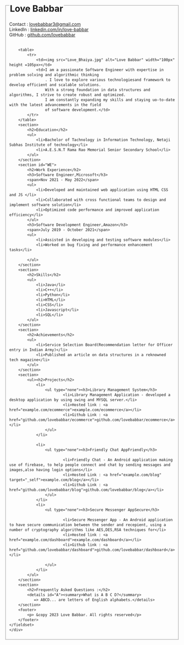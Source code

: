 <!DOCTYPE html>
<html lang="en">
<head>
    <meta charset="UTF-8">
    <meta http-equiv="X-UA-Compatible" content="IE=edge">
    <meta name="viewport" content="width=device-width, initial-scale=1.0">
    <title>Document</title>
</head>
<body>
    <div>
        <fieldset>
        <legend><h1>Love Babbar</h1></legend>
        <span>Contact :</span>
        <!-- <label for="contact">Contact :</label> -->
        <a href="lovebabbar3@gmail.com" id="contact">lovebabbar3@gmail.com</a><br>
        <span>LinkedIn :</span>
        <a href="linkedin.com/in/love-babbar">linkedin.com/in/love-babbar</a><br>
        <span>GitHub :</span>
        <a href="github.com/lovebabbar">github.com/lovebabbar</a><br><br>

        <table>
            <tr>
                <td><img src="Love_Bhaiya.jpg" alt="Love Babbar" width="100px" height =105px></td>
                <td>I am a passionate Software Engineer with expertise in problem solving and algorithmic thinking
                    . I love to explore various technologiesand framework to develop efficient and scalable solutions.
                    With a strong foundation in data structures and algorithms, I strive to create robust and optimized.
                    I am constantly expanding my skills and staying uo-to-date with the latest advancements in the field 
                    of software development.</td>
            </tr>
        </table>
        <section>
            <h2>Education</h2>
            <ul>
                <li>Bachelor of Tachnology in Information Technology, Netaji Subhas Institute of technology</li>
                <li>A.E.S.N.T Rama Rao Memorial Senior Secondary School</li>
            </ul>
        </section>
        <section id="WE">
            <h2>Work Experience</h2>
            <h3>Software Engineer,Microsoft</h3>
            <span>Nov 2021 - May 2022</span>
            <ul>
                <li>Developed and maintained web application using HTML CSS and JS </li>
                <li>Collaborated with cross functional teams to design and implement software solution</li>
                <li>Optimized code performance and improved application efficiency</li>
            </ul>
            <h3>Software Development Engineer,Amazon</h3>
            <span>July 2019 - October 2021</span>
            <ul>
                <li>Assisted in developing and testing software modules</li>
                <li>Worked on bug fixing and performance enhancement tasks</li>
                
            </ul>
        </section>
        <section>
            <h2>Skills</h2>
            <ul>
                <li>Java</li>
                <li>C++</li>
                <li>Python</li>
                <li>HTML</li>
                <li>CSS</li>
                <li>Javascript</li>
                <li>SQL</li>
            </ul>
        </section>
        <section>
            <h2>Achievements</h2>
            <ul>
                <li>Service Selection Board(Recommendation letter for Officer entry in Indian Army)</li>
                <li>Published an article on data structures in a reknowned tech magazine</li>
            </ul>
        </section>
        <section>
            <ul><h2>Projects</h2>
                <li>
                    <ul type="none"><h3>Library Management System</h3>
                            <li>Library Management Application - developed a desktop application by using swing and MYSQL server.</li>
                            <li>Hosted link : <a href="example.com/ecommerce">example.com/ecommerce</a></li>
                            <li>Github Link : <a href="github.com/lovebabbar/ecommerce">github.com/lovebabbar/ecommerce</a></li>
                    </ul>
                </li>

                <li>
                    <ul type="none"><h3>Friendly Chat AppFriendly</h3>
                    
                            <li>Friendly Chat - An Android application making use of firebase, to help people connect and chat by sending messages and images,also having login options</li>
                            <li>Hosted Link : <a href="example.com/blog" target="_self">example.com/blog</a></li>
                            <li>Github Link : <a href="github.com/lovebabbar/blog">github.com/lovebabbar/blog</a></li>
                    </ul>
                </li>
                <li>
                    <ul type="none"><h3>Secure Messenger AppSecure</h3>

                            <li>Secure Messenger App - An Android application to have secure communication between the sender and recepient, using a number of cryptography algorithms like AES,DES,RSA techniques for</li>
                            <li>Hosted link : <a href="example.com/dashboard">example.com/dashboard</a></li>
                            <li>Github link : <a href="github.com/lovebabbar/dashboard">github.com/lovebabbar/dashboard</a></li>

                    </ul>
                </li>
            </ul>
        </section>
        <section>
            <h2>Frequently Asked Questions :</h2>
            <details id="A"><summary>What is A B C D?</summary>
               => ABCD... are letters of English alphabets.</details>
        </section>
        <footer>
            <p> &copy 2023 Love Babbar. All rights reserved</p> 
        </footer>
    </fieldset>
    </div>
</body>
</html>
